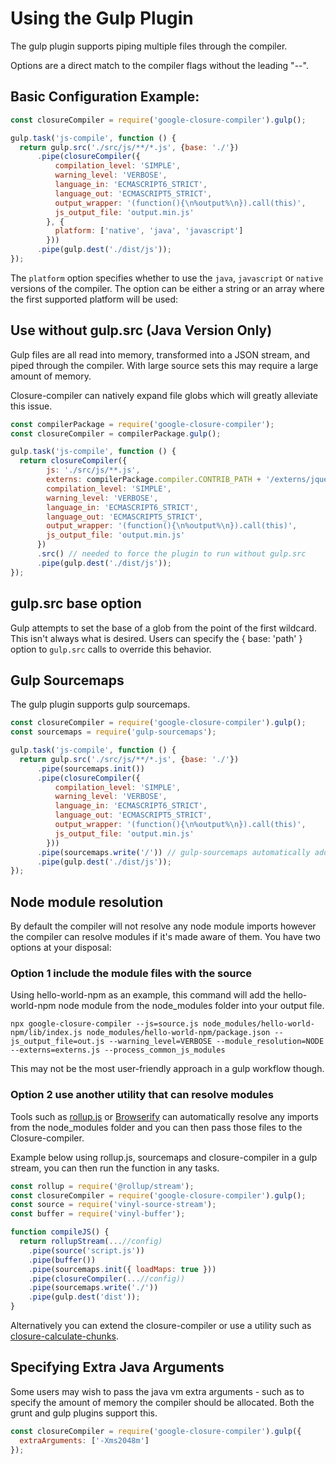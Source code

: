 # Using the Gulp Plugin

The gulp plugin supports piping multiple files through the compiler.

Options are a direct match to the compiler flags without the leading "--".

## Basic Configuration Example:

```js
const closureCompiler = require('google-closure-compiler').gulp();

gulp.task('js-compile', function () {
  return gulp.src('./src/js/**/*.js', {base: './'})
      .pipe(closureCompiler({
          compilation_level: 'SIMPLE',
          warning_level: 'VERBOSE',
          language_in: 'ECMASCRIPT6_STRICT',
          language_out: 'ECMASCRIPT5_STRICT',
          output_wrapper: '(function(){\n%output%\n}).call(this)',
          js_output_file: 'output.min.js'
        }, {
          platform: ['native', 'java', 'javascript']
        }))
      .pipe(gulp.dest('./dist/js'));
});
```

The `platform` option specifies whether to use the `java`, `javascript` or `native` versions of the compiler.
The option can be either a string or an array where the first supported platform will be used:

## Use without gulp.src (Java Version Only)
Gulp files are all read into memory, transformed into a JSON stream, and piped through the
compiler. With large source sets this may require a large amount of memory.

Closure-compiler can natively expand file globs which will greatly alleviate this issue.

```js
const compilerPackage = require('google-closure-compiler');
const closureCompiler = compilerPackage.gulp();

gulp.task('js-compile', function () {
  return closureCompiler({
        js: './src/js/**.js',
        externs: compilerPackage.compiler.CONTRIB_PATH + '/externs/jquery-1.9.js',
        compilation_level: 'SIMPLE',
        warning_level: 'VERBOSE',
        language_in: 'ECMASCRIPT6_STRICT',
        language_out: 'ECMASCRIPT5_STRICT',
        output_wrapper: '(function(){\n%output%\n}).call(this)',
        js_output_file: 'output.min.js'
      })
      .src() // needed to force the plugin to run without gulp.src
      .pipe(gulp.dest('./dist/js'));
});
```

## gulp.src base option
Gulp attempts to set the base of a glob from the point of the first wildcard. This isn't always
what is desired. Users can specify the { base: 'path' } option to `gulp.src` calls to override
this behavior.

## Gulp Sourcemaps
The gulp plugin supports gulp sourcemaps.

```js
const closureCompiler = require('google-closure-compiler').gulp();
const sourcemaps = require('gulp-sourcemaps');

gulp.task('js-compile', function () {
  return gulp.src('./src/js/**/*.js', {base: './'})
      .pipe(sourcemaps.init())
      .pipe(closureCompiler({
          compilation_level: 'SIMPLE',
          warning_level: 'VERBOSE',
          language_in: 'ECMASCRIPT6_STRICT',
          language_out: 'ECMASCRIPT5_STRICT',
          output_wrapper: '(function(){\n%output%\n}).call(this)',
          js_output_file: 'output.min.js'
        }))
      .pipe(sourcemaps.write('/')) // gulp-sourcemaps automatically adds the sourcemap url comment
      .pipe(gulp.dest('./dist/js'));
});
```

## Node module resolution
By default the compiler will not resolve any node module imports however the compiler can resolve modules if it's made aware of them. You have two options at your disposal:

### Option 1 include the module files with the source

Using hello-world-npm as an example, this command will add the hello-world-npm node module from the node_modules folder into your output file.

```npx google-closure-compiler --js=source.js node_modules/hello-world-npm/lib/index.js node_modules/hello-world-npm/package.json --js_output_file=out.js --warning_level=VERBOSE --module_resolution=NODE --externs=externs.js --process_common_js_modules```

This may not be the most user-friendly approach in a gulp workflow though.

### Option 2 use another utility that can resolve modules

Tools such as [rollup.js](https://rollupjs.org/guide/en/) or [Browserify](http://browserify.org/) can automatically resolve any imports from the node_modules folder and you can then pass those files to the Closure-compiler.

Example below using rollup.js, sourcemaps and closure-compiler in a gulp stream, you can then run the function in any tasks.

```js
const rollup = require('@rollup/stream');
const closureCompiler = require('google-closure-compiler').gulp();
const source = require('vinyl-source-stream');
const buffer = require('vinyl-buffer');

function compileJS() {
  return rollupStream(...//config)
    .pipe(source('script.js'))
    .pipe(buffer())
    .pipe(sourcemaps.init({ loadMaps: true }))
    .pipe(closureCompiler(...//config))
    .pipe(sourcemaps.write('./'))
    .pipe(gulp.dest('dist'));
}
```

Alternatively you can extend the closure-compiler or use a utility such as [closure-calculate-chunks](https://github.com/chadkillingsworth/closure-calculate-chunks).


## Specifying Extra Java Arguments
Some users may wish to pass the java vm extra arguments - such as to specify the amount of memory the compiler should
be allocated. Both the grunt and gulp plugins support this.

```js
const closureCompiler = require('google-closure-compiler').gulp({
  extraArguments: ['-Xms2048m']
});
```
